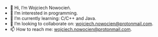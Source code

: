 - 👋 Hi, I’m Wojciech Nowocień.
- 👀 I’m interested in programming.
- 🌱 I’m currently learning: C/C++ and Java.
- 💞️ I’m looking to collaborate on: wojciech.nowocien@protonmail.com.
- 📫 How to reach me: wojciech.nowocien@protonmail.com.

<!---
LordWojtanos/LordWojtanos is a ✨ special ✨ repository because its `README.md` (this file) appears on your GitHub profile.
You can click the Preview link to take a look at your changes.
Nothing.
--->
